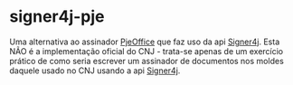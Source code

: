 # signer4j-pje
Uma alternativa ao assinador [PjeOffice](http://www.pje.jus.br/wiki/index.php/PJeOffice) que faz uso da api [Signer4j](https://github.com/l3onardo-oliv3ira/signer4j). Esta NÃO é a implementação oficial do CNJ - trata-se apenas de um exercício prático de como seria escrever um assinador de documentos nos moldes daquele usado no CNJ usando a api [Signer4j](https://github.com/l3onardo-oliv3ira/signer4j).
